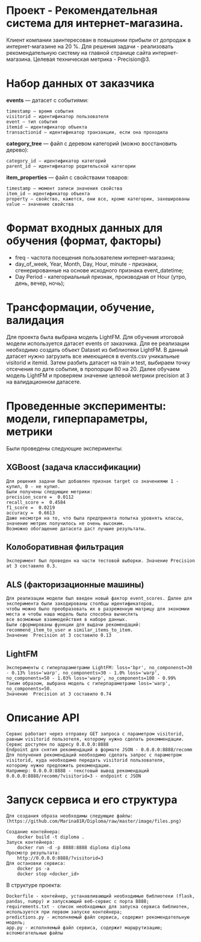 # Проект - Рекомендательная система для интернет-магазина.
Клиент компании заинтересован в повышении прибыли от допродаж в интернет-магазине на 20 %.
Для решения задачи - реализовать рекомендательную систему на главной странице сайта интернет-магазина.
Целевая техническая метрика - Precision@3.

# Набор данных от заказчика
**events** — датасет с событиями:

    timestamp — время события
    visitorid — идентификатор пользователя
    event — тип события
    itemid — идентификатор объекта
    transactionid — идентификатор транзакции, если она проходила

**category_tree** — файл с деревом категорий (можно восстановить дерево):

    category_id — идентификатор категорий
    parent_id — идентификатор родительской категории

**item_properties** — файл с свойствами товаров:

    timestamp — момент записи значения свойства
    item_id — идентификатор объекта
    property — свойство, кажется, они все, кроме категории, захешированы
    value — значение свойства
    
 # Формат входных данных для обучения (формат, факторы)
 
- freq - частота посещения пользователем интернет-магазина;
- day_of_week, Year, Month, Day, Hour, minute - признаки, сгенерированные на основе исходного признака event_datetime;
- Day Period - категориальный признак, производная от Hour (утро, день, вечер, ночь);

# Трансформации, обучение, валидация

Для проекта была выбрана модель LightFM. Для обучения итоговой модели используется датасет events от заказчика. 
Для ее реализации необходимо создать объект Dataset из библиотеки LightFM.
В данный датасет нужно загрузить все имеющиеся в events.csv уникальные visitorid и itemid. 
Затем разбить датасет на train и test, выбираем точку отсечения по дате события, в пропорции 80 на 20. 
Далее обучаем модель LightFM и проверяем значение целевой метрики precision at 3 на валидационном датасете.

# Проведенные эксперименты: модели, гиперпараметры, метрики

Были проведены следующие эксперименты:

## XGBoost (задача классификации)
    Для решения задачи был добавлен признак target со значениями 1 - купил, 0 - не купил. 
    Были получены следующие метрики:
    precision_score =  0.0112
    recall_score =  0.4584
    f1_score =  0.0219
    accuracy =  0.6613
    Даже несмотря на то, что была предпринята попытка уровнять классы, значение метрик получилось не очень высоким. 
    Возможно обогащение датасета даст лучшие результаты.
    
## Колоборативная фильтрация
    Эксперимент был проведен на части тестовой выборки. Значение Precision at 3 составило 0.3.
    
## ALS (факторизационные машины)
    Для реализации модели был введен новый фактор event_scores. Далее для эксперимента были закодированы столбцы идентификаторов, 
    чтобы можно было преобразовать их в разреженную матрицу для экономии места и чтобы наша модель была способна вычислять 
    все возможные взаимодействия в наборе данных. 
    Были сформированы функции для выдачи рекомендаций: recommend_item_to_user и similar_items_to_item.
    Значение  Precision at 3 составило 0.13
    
## LightFM
    Эксперименты с гиперпараметрами LightFM: loss='bpr', no_componenst=30 - 0.13% loss='warp', no_components=30 - 1.0% loss='warp',
    no_components=50 - 1.03% loss='warp', no_components=100 - 0.99%
    Таким образом, выбрана модель с гиперпараметрами loss='warp', no_components=50.
    Значение  Precision at 3 составило 0.74
    
# Описание API

    Сервис работает через отправку GET запроса с параметром visitorid, равным visitorid пользотеля, которому нужно сделать рекоммендации. 
    Сервис доступен по адресу 0.0.0.0:8888
    Endpoint для снятия рекомендаций в формате JSON - 0.0.0.0:8888/recomm 
    Для получения рекомендаций необходимо сделать запрос с параметром visitorid, куда необходимо передать visitorid пользователя, 
    которому нужно предложить рекомендации.       
    Например: 0.0.0.0:8888 - текстовый вывод рекомендаций 0.0.0.0:8888/recomm/?visitorid=3 - endpoint c JSON
    
# Запуск сервиса и его структура
    
    Для создания образа необходимы следующие файлы:
    (https://github.com/Marina81R/Diploma/raw/master/image/files.png)

    Создание контейнера:
        docker build -t diploma .
    Запуск контейнера:
        docker run -d -p 8888:8888 diploma diploma
    Просмотр результата:    
        http://0.0.0.0:8888/?visitorid=3
    Для остановки сервиса:
        docker ps -a
        docker stop <docker_id>

В структуре проекта:

    Dockerfile - контейнер, устанавливающий необходимые библиотеки (flask, pandas, numpy) и запускающий веб-сервис с порта 8888;
    requirements.txt - список необходимых для запуска сервиса библиотек, используется при первом запуске контейнера;
    predictions.py - исполняемый файл сервиса, содержит рекомендательную модель;
    app.py - исполняемый файл сервиса, содержит маршрутизацию;
    вспомогательные файлы

